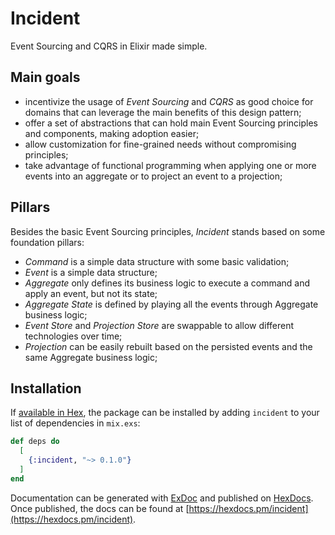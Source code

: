# Incident

Event Sourcing and CQRS in Elixir made simple.

## Main goals

* incentivize the usage of *Event Sourcing* and *CQRS* as good choice for domains that can leverage the main benefits of this design pattern;
* offer a set of abstractions that can hold main Event Sourcing principles and components, making adoption easier;
* allow customization for fine-grained needs without compromising principles;
* take advantage of functional programming when applying one or more events into an aggregate or to project an event to a projection;

## Pillars

Besides the basic Event Sourcing principles, *Incident* stands based on some foundation pillars:

* *Command* is a simple data structure with some basic validation;
* *Event* is a simple data structure;
* *Aggregate* only defines its business logic to execute a command and apply an event, but not its state;
* *Aggregate State* is defined by playing all the events through Aggregate business logic;
* *Event Store* and *Projection Store* are swappable to allow different technologies over time;
* *Projection* can be easily rebuilt based on the persisted events and the same Aggregate business logic;


## Installation

If [available in Hex](https://hex.pm/docs/publish), the package can be installed
by adding `incident` to your list of dependencies in `mix.exs`:

```elixir
def deps do
  [
    {:incident, "~> 0.1.0"}
  ]
end
```

Documentation can be generated with [ExDoc](https://github.com/elixir-lang/ex_doc)
and published on [HexDocs](https://hexdocs.pm). Once published, the docs can
be found at [https://hexdocs.pm/incident](https://hexdocs.pm/incident).

